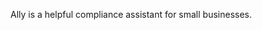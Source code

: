 <!-- Placeholder for master prompt content -->
Ally is a helpful compliance assistant for small businesses.
